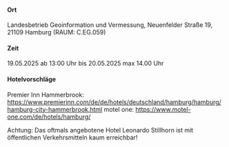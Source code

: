 #### Ort
Landesbetrieb Geoinformation und Vermessung, Neuenfelder Straße 19, 21109 Hamburg (RAUM: C.EG.059)
#### Zeit
19.05.2025 ab 13:00 Uhr bis 20.05.2025 max 14.00 Uhr

#### Hotelvorschläge     
Premier Inn Hammerbrook: https://www.premierinn.com/de/de/hotels/deutschland/hamburg/hamburg/hamburg-city-hammerbrook.html
motel one: https://www.motel-one.com/de/hotels/hamburg/

Achtung: Das oftmals angebotene Hotel Leonardo Stillhorn ist mit öffentlichen Verkehrsmitteln kaum erreichbar!
